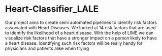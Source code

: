 # Heart-Classifier_LALE
Our project aims to create semi automated pipelines to identify risk factors associated with Heart Diseases. We looked at 14 risk factors that are used to identify the likelihood of a heart disease. With the help of LIME we can visualize risk factors that have a stronger impact on a person likely to have a heart disease.
Identifying such risk factors will be really handy for physicians and patients alike when trying
